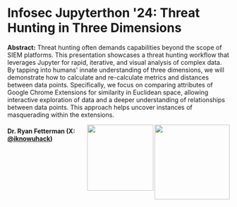 # Infosec Jupyterthon '24: Threat Hunting in Three Dimensions 

**Abstract:** Threat hunting often demands capabilities beyond the scope of SIEM platforms. This presentation showcases a threat hunting workflow that leverages Jupyter for rapid, iterative, and visual analysis of complex data. By tapping into humans' innate understanding of three dimensions, we will demonstrate how to calculate and re-calculate metrics and distances between data points. Specifically, we focus on comparing attributes of Google Chrome Extensions for similarity in Euclidean space, allowing interactive exploration of data and a deeper understanding of relationships between data points. This approach helps uncover instances of masquerading within the extensions.

<img src="https://www.splunk.com/content/dam/splunk2/en_us/images/resources/security-strike-campaign/splunk-surge.png" width='170' align='right'></img>
<img src="https://infosecjupyterthon.com/_static/logo.png" width='150' align='right'></img>

#### Dr. Ryan Fetterman (X: <a href="https://twitter.com/iknowuhack?lang=en">@iknowuhack</a>)
